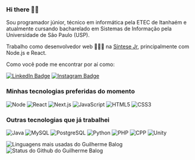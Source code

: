 ### Hi there 👋🏾

Sou programador júnior, técnico em informática pela ETEC de Itanhaém e atualmente cursando bacharelado em Sistemas de Informação pela Universidade de São Paulo (USP).

Trabalho como desenvolvedor web 👨🏾‍💻 na [Síntese Jr](http://sintesejr.com.br/), principalmente com Node.js e React.

Como você pode me encontrar por aí como:

[![LinkedIn Badge](https://img.shields.io/badge/-Guilherme%20Balog-blue?style=social&logo=Linkedin&logoColor=282a36&link=https://www.linkedin.com/in/guilherme-balog-gardino-233ab2186/)](https://www.linkedin.com/in/guilherme-balog-gardino-233ab2186/)
[![Instagram Badge](https://img.shields.io/badge/-baloguii-blue?style=social&logo=Instagram&logoColor=282a36&link=https://www.instagram.com/baloguii/)](https://www.instagram.com/baloguii/)

### Minhas tecnologias preferidas do momento

![Node](https://img.shields.io/badge/-Node.js-44475a?style=for-the-badge&logo=node.js&logoColor=50fa7b)
![React](https://img.shields.io/badge/-React-44475a?style=for-the-badge&logo=react&logoColor=50fa7b)
![Next.js](https://img.shields.io/badge/-Next.js-44475a?style=for-the-badge&logo=next.js&logoColor=50fa7b)
![JavaScript](https://img.shields.io/badge/-JavaScript-44475a?style=for-the-badge&logo=javascript&logoColor=50fa7b)
![HTML5](https://img.shields.io/badge/-HTML5-44475a?style=for-the-badge&logo=html5&logoColor=50fa7b)
![CSS3](https://img.shields.io/badge/-CSS3-44475a?style=for-the-badge&logo=css3&logoColor=50fa7b)

### Outras tecnologias que já trabalhei

![Java](https://img.shields.io/badge/-Java-44475a?style=flat-square&logo=java&logoColor=f8f8f2)
![MySQL](https://img.shields.io/badge/-MySQL-44475a?style=flat-square&logo=mysql&logoColor=f8f8f2)
![PostgreSQL](https://img.shields.io/badge/-PostgreSQL-44475a?style=flat-square&logo=postgreSQL&logoColor=f8f8f2)
![Python](https://img.shields.io/badge/-Python-44475a?style=flat-square&logo=python&logoColor=f8f8f2)
![PHP](https://img.shields.io/badge/-PHP-44475a?style=flat-square&logo=php&logoColor=f8f8f2)
![CPP](https://img.shields.io/badge/-C++-44475a?style=flat-square&logo=c%2B%2B&logoColor=f8f8f2)
![Unity](https://img.shields.io/badge/-Unity-44475a?style=flat-square&logo=unity&logoColor=f8f8f2)

<!-- Coloquei grudado assim pra ficar na mesma linha -->
![Linguagens mais usadas do Guilherme Balog](https://github-readme-stats.vercel.app/api/top-langs/?username=guilhermebalog&theme=dracula&layout=compact&hide_border=true&custom_title=Linguagens%20mais%20usadas&langs_count=6) ![Status do Github do Guilherme Balog](https://github-readme-stats.vercel.app/api?username=guilhermebalog&theme=dracula&show_icons=true&layout=compact&hide_title=true&hide_rank=true&include_all_commits=true&hide_border=true&count_private=true&disable_animations=true)

<!--
**GuilhermeBalog/guilhermebalog** is a ✨ _special_ ✨ repository because its `README.md` (this file) appears on your GitHub profile.

Here are some ideas to get you started:

- 🔭 I’m currently working on ...
- 🌱 I’m currently learning ...
- 👯 I’m looking to collaborate on ...
- 🤔 I’m looking for help with ...
- 💬 Ask me about ...
- 📫 How to reach me: ...
- 😄 Pronouns: ...
- ⚡ Fun fact: ...
-->
